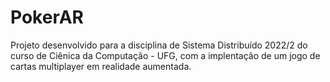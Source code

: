 # PokerAR

Projeto desenvolvido para a disciplina de Sistema Distribuído 2022/2 do curso de Ciênica da Computação - UFG, com a implentação de um jogo de cartas multiplayer em realidade aumentada.  
